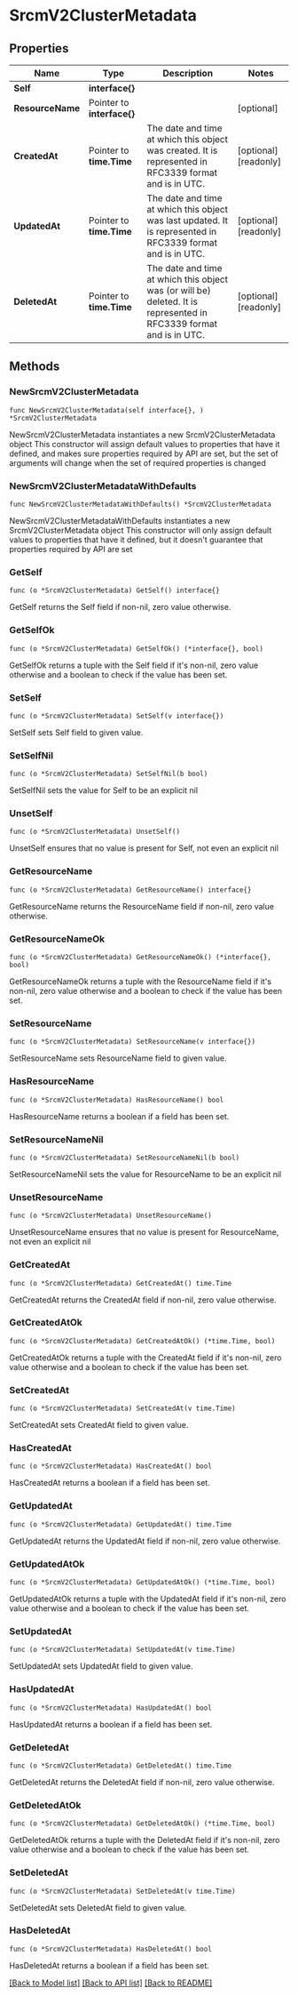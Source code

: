 # SrcmV2ClusterMetadata

## Properties

Name | Type | Description | Notes
------------ | ------------- | ------------- | -------------
**Self** | **interface{}** |  | 
**ResourceName** | Pointer to **interface{}** |  | [optional] 
**CreatedAt** | Pointer to **time.Time** | The date and time at which this object was created. It is represented in RFC3339 format and is in UTC. | [optional] [readonly] 
**UpdatedAt** | Pointer to **time.Time** | The date and time at which this object was last updated. It is represented in RFC3339 format and is in UTC. | [optional] [readonly] 
**DeletedAt** | Pointer to **time.Time** | The date and time at which this object was (or will be) deleted. It is represented in RFC3339 format and is in UTC. | [optional] [readonly] 

## Methods

### NewSrcmV2ClusterMetadata

`func NewSrcmV2ClusterMetadata(self interface{}, ) *SrcmV2ClusterMetadata`

NewSrcmV2ClusterMetadata instantiates a new SrcmV2ClusterMetadata object
This constructor will assign default values to properties that have it defined,
and makes sure properties required by API are set, but the set of arguments
will change when the set of required properties is changed

### NewSrcmV2ClusterMetadataWithDefaults

`func NewSrcmV2ClusterMetadataWithDefaults() *SrcmV2ClusterMetadata`

NewSrcmV2ClusterMetadataWithDefaults instantiates a new SrcmV2ClusterMetadata object
This constructor will only assign default values to properties that have it defined,
but it doesn't guarantee that properties required by API are set

### GetSelf

`func (o *SrcmV2ClusterMetadata) GetSelf() interface{}`

GetSelf returns the Self field if non-nil, zero value otherwise.

### GetSelfOk

`func (o *SrcmV2ClusterMetadata) GetSelfOk() (*interface{}, bool)`

GetSelfOk returns a tuple with the Self field if it's non-nil, zero value otherwise
and a boolean to check if the value has been set.

### SetSelf

`func (o *SrcmV2ClusterMetadata) SetSelf(v interface{})`

SetSelf sets Self field to given value.


### SetSelfNil

`func (o *SrcmV2ClusterMetadata) SetSelfNil(b bool)`

 SetSelfNil sets the value for Self to be an explicit nil

### UnsetSelf
`func (o *SrcmV2ClusterMetadata) UnsetSelf()`

UnsetSelf ensures that no value is present for Self, not even an explicit nil
### GetResourceName

`func (o *SrcmV2ClusterMetadata) GetResourceName() interface{}`

GetResourceName returns the ResourceName field if non-nil, zero value otherwise.

### GetResourceNameOk

`func (o *SrcmV2ClusterMetadata) GetResourceNameOk() (*interface{}, bool)`

GetResourceNameOk returns a tuple with the ResourceName field if it's non-nil, zero value otherwise
and a boolean to check if the value has been set.

### SetResourceName

`func (o *SrcmV2ClusterMetadata) SetResourceName(v interface{})`

SetResourceName sets ResourceName field to given value.

### HasResourceName

`func (o *SrcmV2ClusterMetadata) HasResourceName() bool`

HasResourceName returns a boolean if a field has been set.

### SetResourceNameNil

`func (o *SrcmV2ClusterMetadata) SetResourceNameNil(b bool)`

 SetResourceNameNil sets the value for ResourceName to be an explicit nil

### UnsetResourceName
`func (o *SrcmV2ClusterMetadata) UnsetResourceName()`

UnsetResourceName ensures that no value is present for ResourceName, not even an explicit nil
### GetCreatedAt

`func (o *SrcmV2ClusterMetadata) GetCreatedAt() time.Time`

GetCreatedAt returns the CreatedAt field if non-nil, zero value otherwise.

### GetCreatedAtOk

`func (o *SrcmV2ClusterMetadata) GetCreatedAtOk() (*time.Time, bool)`

GetCreatedAtOk returns a tuple with the CreatedAt field if it's non-nil, zero value otherwise
and a boolean to check if the value has been set.

### SetCreatedAt

`func (o *SrcmV2ClusterMetadata) SetCreatedAt(v time.Time)`

SetCreatedAt sets CreatedAt field to given value.

### HasCreatedAt

`func (o *SrcmV2ClusterMetadata) HasCreatedAt() bool`

HasCreatedAt returns a boolean if a field has been set.

### GetUpdatedAt

`func (o *SrcmV2ClusterMetadata) GetUpdatedAt() time.Time`

GetUpdatedAt returns the UpdatedAt field if non-nil, zero value otherwise.

### GetUpdatedAtOk

`func (o *SrcmV2ClusterMetadata) GetUpdatedAtOk() (*time.Time, bool)`

GetUpdatedAtOk returns a tuple with the UpdatedAt field if it's non-nil, zero value otherwise
and a boolean to check if the value has been set.

### SetUpdatedAt

`func (o *SrcmV2ClusterMetadata) SetUpdatedAt(v time.Time)`

SetUpdatedAt sets UpdatedAt field to given value.

### HasUpdatedAt

`func (o *SrcmV2ClusterMetadata) HasUpdatedAt() bool`

HasUpdatedAt returns a boolean if a field has been set.

### GetDeletedAt

`func (o *SrcmV2ClusterMetadata) GetDeletedAt() time.Time`

GetDeletedAt returns the DeletedAt field if non-nil, zero value otherwise.

### GetDeletedAtOk

`func (o *SrcmV2ClusterMetadata) GetDeletedAtOk() (*time.Time, bool)`

GetDeletedAtOk returns a tuple with the DeletedAt field if it's non-nil, zero value otherwise
and a boolean to check if the value has been set.

### SetDeletedAt

`func (o *SrcmV2ClusterMetadata) SetDeletedAt(v time.Time)`

SetDeletedAt sets DeletedAt field to given value.

### HasDeletedAt

`func (o *SrcmV2ClusterMetadata) HasDeletedAt() bool`

HasDeletedAt returns a boolean if a field has been set.


[[Back to Model list]](../README.md#documentation-for-models) [[Back to API list]](../README.md#documentation-for-api-endpoints) [[Back to README]](../README.md)


